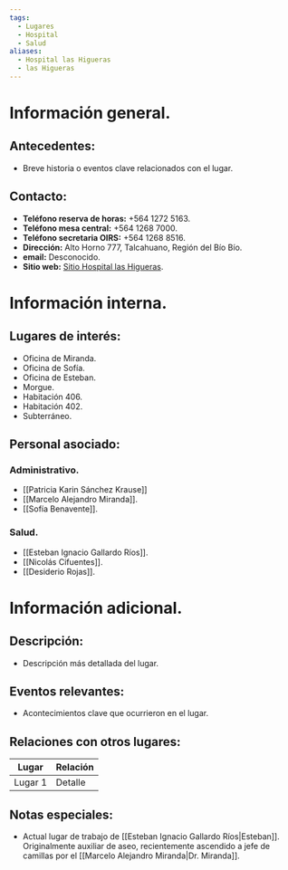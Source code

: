 ```yaml
---
tags:
  - Lugares
  - Hospital
  - Salud
aliases:
  - Hospital las Higueras
  - las Higueras
---
```

# Información general.

## Antecedentes:

- Breve historia o eventos clave relacionados con el lugar.
## Contacto:

- **Teléfono reserva de horas:** +564 1272 5163.
- **Teléfono mesa central:** +564 1268 7000.
- **Teléfono secretaria OIRS:** +564 1268 8516.
- **Dirección:** Alto Horno 777, Talcahuano, Región del Bío Bío.
- **email:** Desconocido.
- **Sitio web:** [Sitio Hospital las Higueras](https://www.hospitallashigueras.cl/).

# Información interna.

## Lugares de interés:

- Oficina de Miranda.
- Oficina de Sofía.
- Oficina de Esteban.
- Morgue.
- Habitación 406.
- Habitación 402.
- Subterráneo.

## Personal asociado:

### Administrativo.

- [[Patricia Karin Sánchez Krause]]
- [[Marcelo Alejandro Miranda]].
- [[Sofía Benavente]].

### Salud.

- [[Esteban Ignacio Gallardo Ríos]].
- [[Nicolás Cifuentes]].
- [[Desiderio Rojas]].

# Información adicional.

## Descripción:

- Descripción más detallada del lugar.

## Eventos relevantes:

- Acontecimientos clave que ocurrieron en el lugar.

## Relaciones con otros lugares:

| Lugar   | Relación  |
|---------|-----------|
| Lugar 1 | Detalle   |

## Notas especiales:

- Actual lugar de trabajo de [[Esteban Ignacio Gallardo Ríos|Esteban]]. Originalmente auxiliar de aseo, recientemente ascendido a jefe de camillas por el [[Marcelo Alejandro Miranda|Dr. Miranda]].

